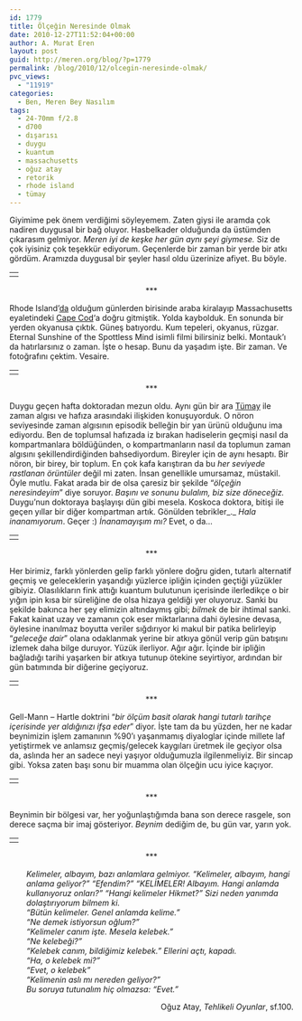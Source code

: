 ```yaml
---
id: 1779
title: Ölçeğin Neresinde Olmak
date: 2010-12-27T11:52:04+00:00
author: A. Murat Eren
layout: post
guid: http://meren.org/blog/?p=1779
permalink: /blog/2010/12/olcegin-neresinde-olmak/
pvc_views:
  - "11919"
categories:
  - Ben, Meren Bey Nasılım
tags:
  - 24-70mm f/2.8
  - d700
  - dışarısı
  - duygu
  - kuantum
  - massachusetts
  - oğuz atay
  - retorik
  - rhode island
  - tümay
---
```

Giyimime pek önem verdiğimi söyleyemem. Zaten giysi ile aramda çok nadiren duygusal bir bağ oluyor. Hasbelkader olduğunda da üstümden çıkarasım gelmiyor. _Meren iyi de keşke her gün aynı şeyi giymese._ Siz de çok iyisiniz çok teşekkür ediyorum. Geçenlerde bir zaman bir yerde bir atkı gördüm. Aramızda duygusal bir şeyler hasıl oldu üzerinize afiyet. Bu böyle.

<table border="0" width="100%">
  <tr>
    <td align="center">
      <img src="{{ site.baseurl }}/images/olcegin-neresinde-olmak-ri-15-jpg-small_.jpg" border="0/" alt="" />
    </td>
  </tr>
</table>

<p style="text-align: center;">
  ***
</p>

Rhode Island&#8217;[da](http://meren.org/blog/2010/10/rhode-island-providence-sonbahar-vesaire/) olduğum günlerden birisinde araba kiralayıp Massachusetts eyaletindeki [Cape Cod](http://tinyurl.com/32p3mjf)&#8216;a doğru gitmiştik. Yolda kaybolduk. En sonunda bir yerden okyanusa çıktık. Güneş batıyordu. Kum tepeleri, okyanus, rüzgar. Eternal Sunshine of the Spottless Mind isimli filmi bilirsiniz belki. Montauk&#8217;ı da hatırlarsınız o zaman. İşte o hesap. Bunu da yaşadım işte. Bir zaman. Ve fotoğrafını çektim. Vesaire.

<table border="0" width="100%">
  <tr>
    <td align="center">
      <img src="{{ site.baseurl }}/images/olcegin-neresinde-olmak-ri-18-jpg-small_.jpg" border="0/" alt="" />
    </td>
  </tr>
</table>

<p style="text-align: center;">
  ***
</p>

Duygu geçen hafta doktoradan mezun oldu. Aynı gün bir ara [Tümay](http://tumaytunur.com/) ile zaman algısı ve hafıza arasındaki ilişkiden konuşuyorduk. O nöron seviyesinde zaman algısının episodik belleğin bir yan ürünü olduğunu ima ediyordu. Ben de toplumsal hafızada iz bırakan hadiselerin geçmişi nasıl da kompartmanlara böldüğünden, o kompartmanların nasıl da toplumun zaman algısını şekillendirdiğinden bahsediyordum. Bireyler için de aynı hesaptı. Bir nöron, bir birey, bir toplum. En çok kafa karıştıran da bu _her seviyede rastlanan örüntüler_ değil mi zaten. İnsan genellikle umursamaz, müstakil. Öyle mutlu. Fakat arada bir de olsa çaresiz bir şekilde &#8220;_ölçeğin neresindeyim_&#8221; diye soruyor. _Başını ve sonunu bulalım, biz size döneceğiz._ Duygu&#8217;nun doktoraya başlayışı dün gibi mesela. Koskoca doktora, bitişi ile geçen yıllar bir diğer kompartman artık. Gönülden tebrikler_._ _Hala inanamıyorum_. Geçer :) _İnanamayışım mı?_ Evet, o da&#8230;

<table border="0" width="100%">
  <tr>
    <td align="center">
      <img src="{{ site.baseurl }}/images/olcegin-neresinde-olmak-biyolokum-phd-19.jpg" border="0/" alt="" />
    </td>
  </tr>
</table>

<p style="text-align: center;">
  ***
</p>

Her birimiz, farklı yönlerden gelip farklı yönlere doğru giden, tutarlı alternatif geçmiş ve geleceklerin yaşandığı yüzlerce ipliğin içinden geçtiği yüzükler gibiyiz. Olasılıkların fink attığı kuantum bulutunun içerisinde ilerledikçe o bir yığın ipin kısa bir süreliğine de olsa hizaya geldiği yer oluyoruz. Sanki bu şekilde bakınca her şey elimizin altındaymış gibi; _bilmek_ de bir ihtimal sanki. Fakat kainat uzay ve zamanın çok eser miktarlarına dahi öylesine devasa, öylesine inanılmaz boyutta veriler sığdırıyor ki makul bir patika belirleyip &#8220;_geleceğe dair_&#8221; olana odaklanmak yerine bir atkıya gönül verip gün batışını izlemek daha bilge duruyor. Yüzük ilerliyor. Ağır ağır. İçinde bir ipliğin bağladığı tarihi yaşarken bir atkıya tutunup ötekine seyirtiyor, ardından bir gün batımında bir diğerine geçiyoruz.

<table border="0" width="100%">
  <tr>
    <td align="center">
      <img src="{{ site.baseurl }}/images/olcegin-neresinde-olmak-ri-18-1.jpg" border="0/" alt="" />
    </td>
  </tr>
</table>

<p style="text-align: center;">
  ***
</p>

Gell-Mann &#8211; Hartle doktrini &#8220;_bir ölçüm basit olarak hangi tutarlı tarihçe içerisinde yer aldığınızı ifşa eder_&#8221; diyor. İşte tam da bu yüzden, her ne kadar beynimizin işlem zamanının %90&#8217;ı yaşanmamış diyaloglar içinde millete laf yetiştirmek ve anlamsız geçmiş/gelecek kaygıları üretmek ile geçiyor olsa da, aslında her an sadece neyi yaşıyor olduğumuzla ilgilenmeliyiz. Bir sincap gibi. Yoksa zaten başı sonu bir muamma olan ölçeğin ucu iyice kaçıyor.

<table border="0" width="100%">
  <tr>
    <td align="center">
      <img src="{{ site.baseurl }}/images/olcegin-neresinde-olmak-ri-18-2.jpg" border="0/" alt="" />
    </td>
  </tr>
</table>

<p style="text-align: center;">
  ***
</p>

Beynimin bir bölgesi var, her yoğunlaştığımda bana son derece rasgele, son derece saçma bir imaj gösteriyor. _Beynim_ dediğim de, bu gün var, yarın yok.

<table border="0" width="100%">
  <tr>
    <td align="center">
      <img src="{{ site.baseurl }}/images/olcegin-neresinde-olmak-ri-18-3.jpg" border="0/" alt="" />
    </td>
  </tr>
</table>

<p style="text-align: center;">
  ***
</p>

<div style="padding: 0px; padding-left: 30px;">
  <em> Kelimeler, albayım, bazı anlamlara gelmiyor. &#8220;Kelimeler, albayım, hangi anlama geliyor?&#8221; &#8220;Efendim?&#8221; &#8220;KELİMELER! Albayım. Hangi anlamda kullanıyoruz onları?&#8221; &#8220;Hangi kelimeler Hikmet?&#8221; Sizi neden yanımda dolaştırıyorum bilmem ki.<br /> &#8220;Bütün kelimeler. Genel anlamda kelime.&#8221;<br /> &#8220;Ne demek istiyorsun oğlum?&#8221;<br /> &#8220;Kelimeler canım işte. Mesela kelebek.&#8221;<br /> &#8220;Ne kelebeği?&#8221;<br /> &#8220;Kelebek canım, bildiğimiz kelebek.&#8221; Ellerini açtı, kapadı.<br /> &#8220;Ha, o kelebek mi?&#8221;<br /> &#8220;Evet, o kelebek&#8221;<br /> &#8220;Kelimenin aslı mı nereden geliyor?&#8221;<br /> Bu soruya tutunalım hiç olmazsa: &#8220;Evet.&#8221; </em>
</div>

<p style="text-align: right;">
  Oğuz Atay, <em>Tehlikeli Oyunlar</em>, sf.100.
</p>
